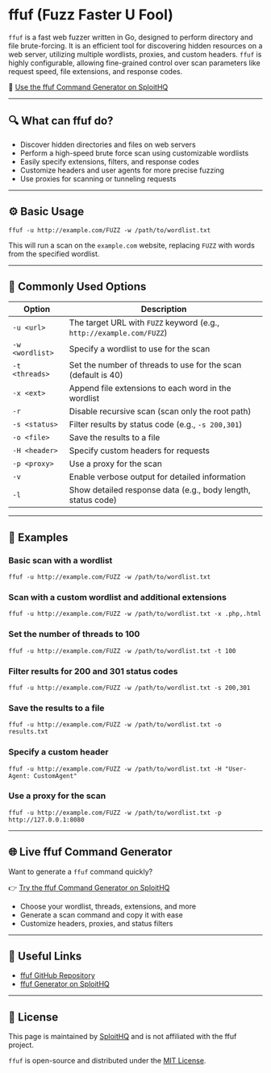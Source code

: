 # ffuf (Fuzz Faster U Fool)

`ffuf` is a fast web fuzzer written in Go, designed to perform directory and file brute-forcing. It is an efficient tool for discovering hidden resources on a web server, utilizing multiple wordlists, proxies, and custom headers. `ffuf` is highly configurable, allowing fine-grained control over scan parameters like request speed, file extensions, and response codes.

🔗 [Use the ffuf Command Generator on SploitHQ](https://sploithq.com/ffuf)

---

## 🔍 What can ffuf do?

- Discover hidden directories and files on web servers
- Perform a high-speed brute force scan using customizable wordlists
- Easily specify extensions, filters, and response codes
- Customize headers and user agents for more precise fuzzing
- Use proxies for scanning or tunneling requests

---

## ⚙️ Basic Usage

```
ffuf -u http://example.com/FUZZ -w /path/to/wordlist.txt
```

This will run a scan on the `example.com` website, replacing `FUZZ` with words from the specified wordlist.

---

## 🧰 Commonly Used Options

| Option                 | Description                                                       |
|------------------------|-------------------------------------------------------------------|
| `-u <url>`             | The target URL with `FUZZ` keyword (e.g., `http://example.com/FUZZ`) |
| `-w <wordlist>`        | Specify a wordlist to use for the scan                            |
| `-t <threads>`         | Set the number of threads to use for the scan (default is 40)     |
| `-x <ext>`             | Append file extensions to each word in the wordlist               |
| `-r`                   | Disable recursive scan (scan only the root path)                 |
| `-s <status>`          | Filter results by status code (e.g., `-s 200,301`)                |
| `-o <file>`            | Save the results to a file                                        |
| `-H <header>`          | Specify custom headers for requests                                |
| `-p <proxy>`           | Use a proxy for the scan                                          |
| `-v`                   | Enable verbose output for detailed information                    |
| `-l`                   | Show detailed response data (e.g., body length, status code)     |

---

## 🧪 Examples

### Basic scan with a wordlist
```
ffuf -u http://example.com/FUZZ -w /path/to/wordlist.txt
```

### Scan with a custom wordlist and additional extensions
```
ffuf -u http://example.com/FUZZ -w /path/to/wordlist.txt -x .php,.html
```

### Set the number of threads to 100
```
ffuf -u http://example.com/FUZZ -w /path/to/wordlist.txt -t 100
```

### Filter results for 200 and 301 status codes
```
ffuf -u http://example.com/FUZZ -w /path/to/wordlist.txt -s 200,301
```

### Save the results to a file
```
ffuf -u http://example.com/FUZZ -w /path/to/wordlist.txt -o results.txt
```

### Specify a custom header
```
ffuf -u http://example.com/FUZZ -w /path/to/wordlist.txt -H "User-Agent: CustomAgent"
```

### Use a proxy for the scan
```
ffuf -u http://example.com/FUZZ -w /path/to/wordlist.txt -p http://127.0.0.1:8080
```

---

## 🌐 Live ffuf Command Generator

Want to generate a `ffuf` command quickly?

👉 [Try the ffuf Command Generator on SploitHQ](https://sploithq.com/ffuf)

- Choose your wordlist, threads, extensions, and more
- Generate a scan command and copy it with ease
- Customize headers, proxies, and status filters

---

## 🔗 Useful Links

- [ffuf GitHub Repository](https://github.com/ffuf/ffuf)
- [ffuf Generator on SploitHQ](https://sploithq.com/ffuf)

---

## 📄 License

This page is maintained by [SploitHQ](https://sploithq.com) and is not affiliated with the ffuf project.

`ffuf` is open-source and distributed under the [MIT License](https://opensource.org/licenses/MIT).
